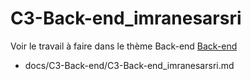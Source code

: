 
# C3-Back-end_imranesarsri


Voir le travail à faire dans le thème Back-end
[Back-end](https://github.com/solicoders/evaluation/issues/7)


- docs/C3-Back-end/C3-Back-end_imranesarsri.md 
 
